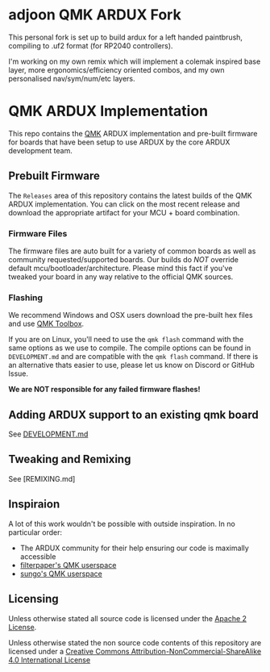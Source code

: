 # adjoon QMK ARDUX Fork

This personal fork is set up to build ardux for a left handed paintbrush, compiling to .uf2 format (for RP2040 controllers).

I'm working on my own remix which will implement a colemak inspired base layer, more ergonomics/efficiency oriented combos, and my own personalised nav/sym/num/etc layers.

# QMK ARDUX Implementation

This repo contains the [QMK](https://qmk.fm/) ARDUX implementation and pre-built firmware for boards that have been setup to use ARDUX by the core ARDUX development team.

## Prebuilt Firmware

The `Releases` area of this repository contains the latest builds of the QMK ARDUX implementation. You can click on the most recent release and download the appropriate artifact for your MCU + board combination.

### Firmware Files

The firmware files are auto built for a variety of common boards as well as community requested/supported boards. Our builds do *NOT* override default mcu/bootloader/architecture. Please mind this fact if you've tweaked your board in any way relative to the official QMK sources.

### Flashing

We recommend Windows and OSX users download the pre-built hex files and use [QMK Toolbox](https://github.com/qmk/qmk_toolbox). 

If you are on Linux, you'll need to use the `qmk flash` command with the same options as we use to compile. The compile options can be found in  `DEVELOPMENT.md` and are compatible with the `qmk flash` command. If there is an alternative thats easier to use, please let us know on Discord or GitHub Issue.

**We are NOT responsible for any failed firmware flashes!**

## Adding ARDUX support to an existing qmk board

See [DEVELOPMENT.md](DEVELOPMENT.md)

## Tweaking and Remixing

See [REMIXING.md]

## Inspiraion

A lot of this work wouldn't be possible with outside inspiration. In no particular order:

- The ARDUX community for their help ensuring our code is maximally accessible
- [filterpaper's QMK userspace](https://github.com/filterpaper/qmk_userspace)
- [sungo's QMK userspace](https://git.sr.ht/~sungo/qmk_userspace)

## Licensing

Unless otherwise stated all source code is licensed under the [Apache 2 License](LICENSE-APACHE-2.0.txt).

Unless otherwise stated the non source code contents of this repository are licensed under a [Creative Commons Attribution-NonCommercial-ShareAlike 4.0 International License](LICENSE-CC-Attribution-NonCommercial-ShareAlike-4.0-International.txt)
